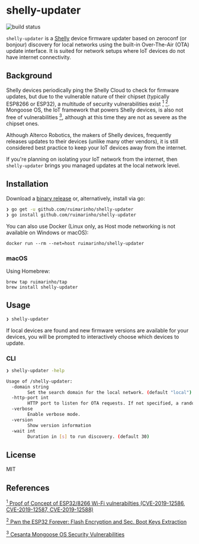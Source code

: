 # shelly-updater

![build status](https://github.com/ruimarinho/shelly-updater/workflows/Tests/badge.svg?branch=master)

`shelly-updater` is a [Shelly](https://shelly.cloud) device firmware updater based on zeroconf (or bonjour) discovery for local networks using the built-in Over-The-Air (OTA) update interface. It is suited for network setups where IoT devices do not have internet connectivity.

## Background

Shelly devices periodically ping the Shelly Cloud to check for firmware updates, but due to the vulnerable nature of their chipset (typically ESP8266 or ESP32), a multitude of security vulnerabilities exist [<sup>1</sup>](#reference-1) [<sup>2</sup>](#reference-2). Mongoose OS, the IoT framework that powers Shelly devices, is also not free of vulnerabilities [<sup>3</sup>](#reference-3), although at this time they are not as severe as the chipset ones.

Although Alterco Robotics, the makers of Shelly devices, frequently releases updates to their devices (unlike many other vendors), it is still considered best practice to keep your IoT devices away from the internet.

If you're planning on isolating your IoT network from the internet, then `shelly-updater` brings you managed updates at the local network level.

## Installation

Download a [binary release](https://github.com/ruimarinho/shelly-updater/releases) or, alternatively, install via go:

```sh
❯ go get -u github.com/ruimarinho/shelly-updater
❯ go install github.com/ruimarinho/shelly-updater
```

You can also use Docker (Linux only, as Host mode networking is not available on Windows or macOS):

```
docker run --rm --net=host ruimarinho/shelly-updater
```

### macOS

Using Homebrew:

```
brew tap ruimarinho/tap
brew install shelly-updater
```

## Usage

```sh
❯ shelly-updater
```

If local devices are found and new firmware versions are available for your devices, you will be prompted to interactively choose which devices to update.

### CLI

```sh
❯ shelly-updater -help

Usage of /shelly-updater:
  -domain string
    	Set the search domain for the local network. (default "local")
  -http-port int
    	HTTP port to listen for OTA requests. If not specified, a random port is chosen.
  -verbose
    	Enable verbose mode.
  -version
    	Show version information
  -wait int
    	Duration in [s] to run discovery. (default 30)
```

## License

MIT

## References

<a class="anchor" id="reference-1" href="https://github.com/Matheus-Garbelini/esp32_esp8266_attacks"><sup>1</sup> Proof of Concept of ESP32/8266 Wi-Fi vulnerabilties (CVE-2019-12586, CVE-2019-12587, CVE-2019-12588)</a>

<a class="anchor" id="reference-2" href="https://limitedresults.com/2019/11/pwn-the-esp32-forever-flash-encryption-and-sec-boot-keys-extraction/"><sup>2</sup> Pwn the ESP32 Forever: Flash Encryption and Sec. Boot Keys Extraction</a>

<a class="anchor" id="reference-32" href="https://www.cvedetails.com/vulnerability-list/vendor_id-16334/product_id-37010/Cesanta-Mongoose-Os.html"><sup>3</sup> Cesanta Mongoose OS Security Vulnerabilities</a>
